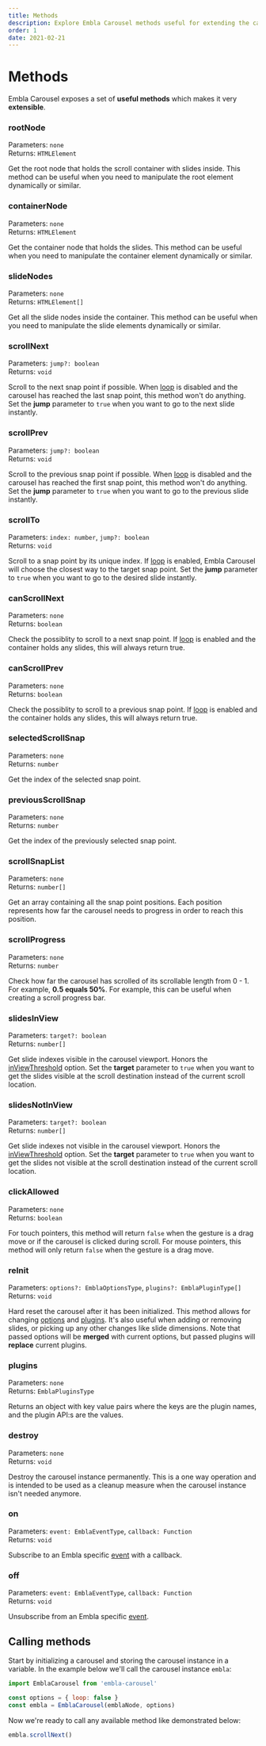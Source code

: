 ```yaml
---
title: Methods
description: Explore Embla Carousel methods useful for extending the carousel beyond its native functionality.
order: 1
date: 2021-02-21
---
```


# Methods

Embla Carousel exposes a set of **useful methods** which makes it very **extensible**.

### rootNode

Parameters: <BrandPrimaryText>`none`</BrandPrimaryText>  
Returns: <BrandSecondaryText>`HTMLElement`</BrandSecondaryText>

Get the root node that holds the scroll container with slides inside. This method can be useful when you need to manipulate the root element dynamically or similar.

### containerNode

Parameters: <BrandPrimaryText>`none`</BrandPrimaryText>  
Returns: <BrandSecondaryText>`HTMLElement`</BrandSecondaryText>

Get the container node that holds the slides. This method can be useful when you need to manipulate the container element dynamically or similar.

### slideNodes

Parameters: <BrandPrimaryText>`none`</BrandPrimaryText>  
Returns: <BrandSecondaryText>`HTMLElement[]`</BrandSecondaryText>

Get all the slide nodes inside the container. This method can be useful when you need to manipulate the slide elements dynamically or similar.

### scrollNext

Parameters: <BrandPrimaryText>`jump?: boolean`</BrandPrimaryText>  
Returns: <BrandSecondaryText>`void`</BrandSecondaryText>

Scroll to the next snap point if possible. When [loop](/api/options/#loop) is disabled and the carousel has reached the last snap point, this method won't do anything. Set the **jump** parameter to `true` when you want to go to the next slide instantly.

### scrollPrev

Parameters: <BrandPrimaryText>`jump?: boolean`</BrandPrimaryText>  
Returns: <BrandSecondaryText>`void`</BrandSecondaryText>

Scroll to the previous snap point if possible. When [loop](/api/options/#loop) is disabled and the carousel has reached the first snap point, this method won't do anything. Set the **jump** parameter to `true` when you want to go to the previous slide instantly.

### scrollTo

Parameters: <BrandPrimaryText>`index: number`, `jump?: boolean`</BrandPrimaryText>  
Returns: <BrandSecondaryText>`void`</BrandSecondaryText>

Scroll to a snap point by its unique index. If [loop](/api/options/#loop) is enabled, Embla Carousel will choose the closest way to the target snap point. Set the **jump** parameter to `true` when you want to go to the desired slide instantly.

### canScrollNext

Parameters: <BrandPrimaryText>`none`</BrandPrimaryText>  
Returns: <BrandSecondaryText>`boolean`</BrandSecondaryText>

Check the possiblity to scroll to a next snap point. If [loop](/api/options/#loop) is enabled and the container holds any slides, this will always return true.

### canScrollPrev

Parameters: <BrandPrimaryText>`none`</BrandPrimaryText>  
Returns: <BrandSecondaryText>`boolean`</BrandSecondaryText>

Check the possiblity to scroll to a previous snap point. If [loop](/api/options/#loop) is enabled and the container holds any slides, this will always return true.

### selectedScrollSnap

Parameters: <BrandPrimaryText>`none`</BrandPrimaryText>  
Returns: <BrandSecondaryText>`number`</BrandSecondaryText>

Get the index of the selected snap point.

### previousScrollSnap

Parameters: <BrandPrimaryText>`none`</BrandPrimaryText>  
Returns: <BrandSecondaryText>`number`</BrandSecondaryText>

Get the index of the previously selected snap point.

### scrollSnapList

Parameters: <BrandPrimaryText>`none`</BrandPrimaryText>  
Returns: <BrandSecondaryText>`number[]`</BrandSecondaryText>

Get an array containing all the snap point positions. Each position represents how far the carousel needs to progress in order to reach this position.

### scrollProgress

Parameters: <BrandPrimaryText>`none`</BrandPrimaryText>  
Returns: <BrandSecondaryText>`number`</BrandSecondaryText>

Check how far the carousel has scrolled of its scrollable length from 0 - 1. For example, **0.5 equals 50%**. For example, this can be useful when creating a scroll progress bar.

### slidesInView

Parameters: <BrandPrimaryText>`target?: boolean`</BrandPrimaryText>  
Returns: <BrandSecondaryText>`number[]`</BrandSecondaryText>

Get slide indexes visible in the carousel viewport. Honors the [inViewThreshold](/api/options/#inviewthreshold) option. Set the **target** parameter to `true` when you want to get the slides visible at the scroll destination instead of the current scroll location.

### slidesNotInView

Parameters: <BrandPrimaryText>`target?: boolean`</BrandPrimaryText>  
Returns: <BrandSecondaryText>`number[]`</BrandSecondaryText>

Get slide indexes not visible in the carousel viewport. Honors the [inViewThreshold](/api/options/#inviewthreshold) option. Set the **target** parameter to `true` when you want to get the slides not visible at the scroll destination instead of the current scroll location.

### clickAllowed

Parameters: <BrandPrimaryText>`none`</BrandPrimaryText>  
Returns: <BrandSecondaryText>`boolean`</BrandSecondaryText>

For touch pointers, this method will return `false` when the gesture is a drag move or if the carousel is clicked during scroll. For mouse pointers, this method will only return `false` when the gesture is a drag move.

### reInit

Parameters: <BrandPrimaryText>`options?: EmblaOptionsType`, `plugins?: EmblaPluginType[]`</BrandPrimaryText>  
Returns: <BrandSecondaryText>`void`</BrandSecondaryText>

Hard reset the carousel after it has been initialized. This method allows for changing [options](/api/options/) and [plugins](/api/plugins/). It's also useful when adding or removing slides, or picking up any other changes like slide dimensions. Note that passed options will be **merged** with current options, but passed plugins will **replace** current plugins.

### plugins

Parameters: <BrandPrimaryText>`none`</BrandPrimaryText>  
Returns: <BrandSecondaryText>`EmblaPluginsType`</BrandSecondaryText>

Returns an object with key value pairs where the keys are the plugin names, and the plugin API:s are the values.

### destroy

Parameters: <BrandPrimaryText>`none`</BrandPrimaryText>  
Returns: <BrandSecondaryText>`void`</BrandSecondaryText>

Destroy the carousel instance permanently. This is a one way operation and is intended to be used as a cleanup measure when the carousel instance isn't needed anymore.

### on

Parameters: <BrandPrimaryText>`event: EmblaEventType`, `callback: Function`</BrandPrimaryText>  
Returns: <BrandSecondaryText>`void`</BrandSecondaryText>

Subscribe to an Embla specific [event](/api/events/) with a callback.

### off

Parameters: <BrandPrimaryText>`event: EmblaEventType`, `callback: Function`</BrandPrimaryText>  
Returns: <BrandSecondaryText>`void`</BrandSecondaryText>

Unsubscribe from an Embla specific [event](/api/events/).

## Calling methods

Start by initializing a carousel and storing the carousel instance in a variable. In the example below we'll call the carousel instance `embla`:

```js
import EmblaCarousel from 'embla-carousel'

const options = { loop: false }
const embla = EmblaCarousel(emblaNode, options)
```

Now we're ready to call any available method like demonstrated below:

```js
embla.scrollNext()
```
